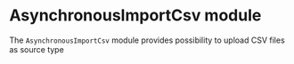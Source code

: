 # AsynchronousImportCsv module

The `AsynchronousImportCsv` module provides possibility to upload CSV files as source type
